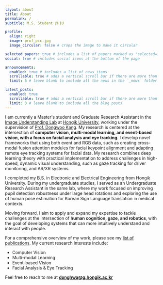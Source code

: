 ```yaml
---
layout: about
title: About
permalink: /
subtitle: M.S. Student @HIU

profile:
  align: right
  image: prof_pic.jpg
  image_circular: false # crops the image to make it circular

selected_papers: true # includes a list of papers marked as "selected={true}"
social: true # includes social icons at the bottom of the page

announcements:
  enabled: true # includes a list of news items
  scrollable: true # adds a vertical scroll bar if there are more than 3 news items
  limit: 5 # leave blank to include all the news in the `_news` folder

latest_posts:
  enabled: true
  scrollable: true # adds a vertical scroll bar if there are more than 3 new posts items
  limit: 3 # leave blank to include all the blog posts
---
```


I am currently a Master's student and Graduate Research Assistant in the [Image Understanding Lab](https://sites.google.com/view/iulabhongik/home) at [Hongik University](https://www.hongik.ac.kr/kr/index.do), working under the supervision of [Prof. Dongwoo Kang](https://ee.hongik.ac.kr/ee/0201.do?mode=view&deptCd=AAB160&S1=2021&S2=10002). My research is centered at the intersection of **computer vision, multi-modal learning, and event-based vision, with a focus on facial analysis and eye tracking**. I develop novel frameworks that using both event and RGB data, such as creating cross-modal fusion attention modules for facial keypoint alignment and adapting remote eye tracking systems for facial data. My research combines deep learning theory with practical implementation to address challenges in high-speed, dynamic visual understanding, such as gaze tracking for driver monitoring, and AR/XR systems.

I completed my B.S. in Electronic and Electrical Engineering from Hongik University. During my undergraduate studies, I served as an Undergraduate Research Assistant in the same lab, where my work focused on improving pupil detection robustness under large head rotations and exploring the use of human pose estimation for Korean Sign Language translation in medical contexts.

Moving forward, I aim to apply and expand my expertise to tackle challenges at the intersection of **human cognition, gaze, and robotics**, with the goal of developing systems that can more intuitively understand and interact with people.

For a comprehensive overview of my work, please see my [list of publications](/al-folio/publications/). My current research interests include:
- Computer Vision 
- Multi-modal Learning 
- Event-based Vision 
- Facial Analysis & Eye Tracking

Feel free to reach to me at **donghwa@g.hongik.ac.kr**
